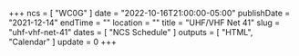 +++
ncs = [ "WC0G" ]
date = "2022-10-16T21:00:00-05:00"
publishDate = "2021-12-14"
endTime = ""
location = ""
title = "UHF/VHF Net 41"
slug = "uhf-vhf-net-41"
dates = [ "NCS Schedule" ]
outputs = [ "HTML", "Calendar" ]
update = 0
+++
